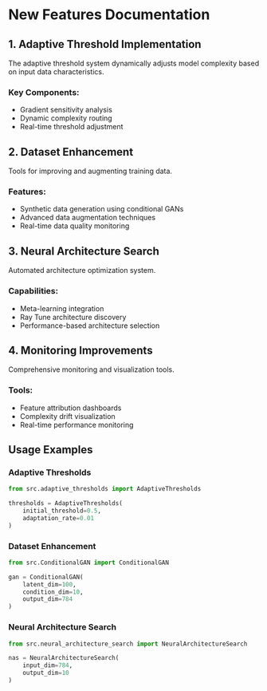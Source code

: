 
# New Features Documentation

## 1. Adaptive Threshold Implementation
The adaptive threshold system dynamically adjusts model complexity based on input data characteristics.

### Key Components:
- Gradient sensitivity analysis
- Dynamic complexity routing
- Real-time threshold adjustment

## 2. Dataset Enhancement
Tools for improving and augmenting training data.

### Features:
- Synthetic data generation using conditional GANs
- Advanced data augmentation techniques
- Real-time data quality monitoring

## 3. Neural Architecture Search
Automated architecture optimization system.

### Capabilities:
- Meta-learning integration
- Ray Tune architecture discovery
- Performance-based architecture selection

## 4. Monitoring Improvements
Comprehensive monitoring and visualization tools.

### Tools:
- Feature attribution dashboards
- Complexity drift visualization
- Real-time performance monitoring

## Usage Examples

### Adaptive Thresholds
```python
from src.adaptive_thresholds import AdaptiveThresholds

thresholds = AdaptiveThresholds(
    initial_threshold=0.5,
    adaptation_rate=0.01
)
```

### Dataset Enhancement
```python
from src.ConditionalGAN import ConditionalGAN

gan = ConditionalGAN(
    latent_dim=100,
    condition_dim=10,
    output_dim=784
)
```

### Neural Architecture Search
```python
from src.neural_architecture_search import NeuralArchitectureSearch

nas = NeuralArchitectureSearch(
    input_dim=784,
    output_dim=10
)
```
